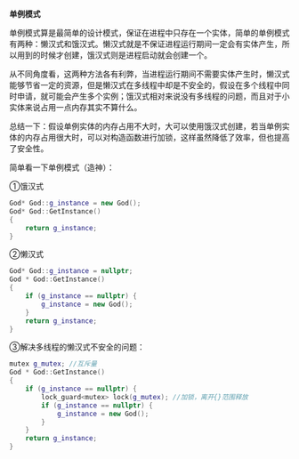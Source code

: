 **单例模式**

单例模式算是最简单的设计模式，保证在进程中只存在一个实体，简单的单例模式有两种：懒汉式和饿汉式。懒汉式就是不保证进程运行期间一定会有实体产生，所以用到的时候才创建，饿汉式则是进程启动就会创建一个。

从不同角度看，这两种方法各有利弊，当进程运行期间不需要实体产生时，懒汉式能够节省一定的资源，但是懒汉式在多线程中却是不安全的，假设在多个线程中同时申请，就可能会产生多个实例；饿汉式相对来说没有多线程的问题，而且对于小实体来说占用一点内存其实不算什么。

总结一下：假设单例实体的内存占用不大时，大可以使用饿汉式创建，若当单例实体的内存占用很大时，可以对构造函数进行加锁，这样虽然降低了效率，但也提高了安全性。

简单看一下单例模式（造神）：

①饿汉式

```c++
God* God::g_instance = new God();
God* God::GetInstance()
{
	return g_instance;
}
```

②懒汉式

```c++
God* God::g_instance = nullptr;
God * God::GetInstance()
{
	if (g_instance == nullptr) {
		g_instance = new God();
	}
	return g_instance;
}
```

③解决多线程的懒汉式不安全的问题：

```c++
mutex g_mutex; //互斥量
God * God::GetInstance()
{
	if (g_instance == nullptr) {
		lock_guard<mutex> lock(g_mutex); //加锁，离开{}范围释放
		if (g_instance == nullptr) {
			g_instance = new God();
		}
	}
	return g_instance;
}
```


